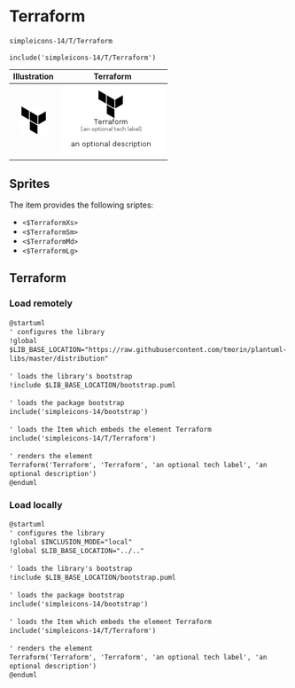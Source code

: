 # Terraform


```text
simpleicons-14/T/Terraform
```

```text
include('simpleicons-14/T/Terraform')
```



| Illustration | Terraform |
| :---: | :---: |
| ![illustration for Illustration](../../simpleicons-14/T/Terraform.png) | ![illustration for Terraform](../../simpleicons-14/T/Terraform.Local.png) |



## Sprites
The item provides the following sriptes:

- `<$TerraformXs>`
- `<$TerraformSm>`
- `<$TerraformMd>`
- `<$TerraformLg>`





## Terraform

### Load remotely
```plantuml
@startuml
' configures the library
!global $LIB_BASE_LOCATION="https://raw.githubusercontent.com/tmorin/plantuml-libs/master/distribution"

' loads the library's bootstrap
!include $LIB_BASE_LOCATION/bootstrap.puml

' loads the package bootstrap
include('simpleicons-14/bootstrap')

' loads the Item which embeds the element Terraform
include('simpleicons-14/T/Terraform')

' renders the element
Terraform('Terraform', 'Terraform', 'an optional tech label', 'an optional description')
@enduml
```

### Load locally
```plantuml
@startuml
' configures the library
!global $INCLUSION_MODE="local"
!global $LIB_BASE_LOCATION="../.."

' loads the library's bootstrap
!include $LIB_BASE_LOCATION/bootstrap.puml

' loads the package bootstrap
include('simpleicons-14/bootstrap')

' loads the Item which embeds the element Terraform
include('simpleicons-14/T/Terraform')

' renders the element
Terraform('Terraform', 'Terraform', 'an optional tech label', 'an optional description')
@enduml
```

